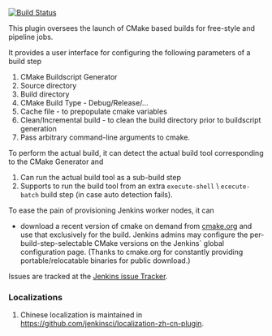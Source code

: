 [![Build Status](https://ci.jenkins.io/buildStatus/icon?job=Plugins%2Fcmakebuilder-plugin%2Fmaster)](https://ci.jenkins.io/job/Plugins/job/cmakebuilder-plugin/job/master/)

This plugin oversees the launch of CMake based builds for free-style and pipeline jobs.

It provides a user interface for configuring the following parameters of a build step

1. CMake Buildscript Generator
2. Source directory
3. Build directory
4. CMake Build Type - Debug/Release/...
5. Cache file - to prepopulate cmake variables
6. Clean/Incremental build - to clean the build directory prior to buildscript generation
7. Pass arbitrary command-line arguments to cmake.

To perform the actual build, it can detect the actual build tool corresponding to the CMake Generator and

1. Can run the actual build tool as a sub-build step
2. Supports to run the build tool from an extra ```execute-shell``` \ ```ececute-batch``` build step (in case auto detection fails).

To ease the pain of provisioning Jenkins worker nodes, it can

- download a recent version of cmake on demand from [cmake.org](https://cmake.org/files/) and use that exclusively for the build.
Jenkins admins may configure the per-build-step-selectable CMake versions on the Jenkins` global configuration page. (Thanks to cmake.org for constantly providing portable/relocatable binaries for public download.)

Issues are tracked at the [Jenkins issue Tracker](https://issues.jenkins-ci.org/issues/?jql=component%20%3D%20cmakebuilder-plugin).

### Localizations
1. Chinese localization is maintained in https://github.com/jenkinsci/localization-zh-cn-plugin.
